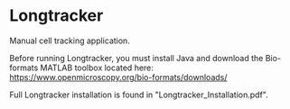 # Longtracker
Manual cell tracking application. 

Before running Longtracker, you must install Java and download the Bio-formats MATLAB toolbox located here: https://www.openmicroscopy.org/bio-formats/downloads/

Full Longtracker installation is found in "Longtracker_Installation.pdf".
